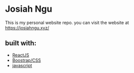 # Josiah Ngu
This is my personal website repo. you can visit the website at https://josiahngu.xyz/

## built with:
- [ReactJS](https://reactjs.org/)
- [Boostrap/CSS](https://getbootstrap.com/)
- [javascript](https://www.javascript.com/)
